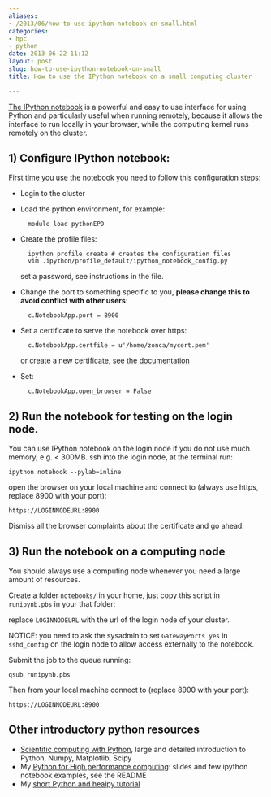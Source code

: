 ```yaml
---
aliases:
- /2013/06/how-to-use-ipython-notebook-on-small.html
categories:
- hpc
- python
date: 2013-06-22 11:12
layout: post
slug: how-to-use-ipython-notebook-on-small
title: How to use the IPython notebook on a small computing cluster

---
```


[The IPython notebook](http://ipython.org/ipython-doc/dev/interactive/htmlnotebook.html) is a powerful and easy to use interface for using Python and particularly useful when running remotely, because it allows the interface to run locally in your browser, while the computing kernel runs remotely on the cluster.

## 1) Configure IPython notebook:

First time you use the notebook you need to follow this configuration steps:

* Login to the cluster
* Load the python environment, for example:

        module load pythonEPD

* Create the profile files:

        ipython profile create # creates the configuration files
        vim .ipython/profile_default/ipython_notebook_config.py
  set a password, see instructions in the file.

* Change the port to something specific to you, **please change this to avoid conflict with other users**:
        
        c.NotebookApp.port = 8900

* Set a certificate to serve the notebook over https:

        c.NotebookApp.certfile = u'/home/zonca/mycert.pem'
  or create a new certificate, see [the documentation](http://ipython.org/ipython-doc/dev/interactive/htmlnotebook.html)

* Set:

        c.NotebookApp.open_browser = False

## 2) Run the notebook for testing on the login node.

You can use IPython notebook on the login node if you do not use much memory, e.g. &lt; 300MB.
ssh into the login node, at the terminal run:

    ipython notebook --pylab=inline

open the browser on your local machine and connect to (always use https, replace 8900 with your port):
  
    https://LOGINNODEURL:8900

Dismiss all the browser complaints about the certificate and go ahead.

## 3) Run the notebook on a computing node

You should always use a computing node whenever you need a large amount of resources.

Create a folder `notebooks/` in your home, just copy this script in `runipynb.pbs` in your that folder:

<script src="https://gist.github.com/zonca/5840518.js">
</script>
 
replace `LOGINNODEURL` with the url of the login node of your cluster.

NOTICE: you need to ask the sysadmin to set `GatewayPorts yes` in `sshd_config` on the login node to allow access externally to the notebook.

Submit the job to the queue running:

    qsub runipynb.pbs
 
Then from your local machine connect to (replace 8900 with your port):
   
    https://LOGINNODEURL:8900

##  Other introductory python resources

* [Scientific computing with Python](http://scipy-lectures.github.io/), large and detailed introduction to Python, Numpy, Matplotlib, Scipy
* My [Python for High performance computing](https://github.com/zonca/PythonHPC): slides and few ipython notebook examples, see the README
* My [short Python and healpy tutorial](https://github.com/zonca/healpytut/blob/master/healpytut.pdf?raw=true)
